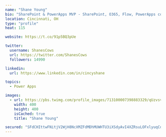 ```yaml
---
name: "Shane Young"
bio: "SharePoint & PowerApps MVP - SharePoint, O365, Flow, PowerApps consulting? @PowerApps911 | Pure Snark? You found it."
location: Cincinnati, OH
type: "profile"
heat: 115

website: https://t.co/91p5BQ3pUe

twitter:
  username: ShanesCows
  url: https://twitter.com/ShanesCows
  followers: 14990

linkedin:
  url: https://www.linkedin.com/in/cincyshane

topics:
  - Power Apps

images:
  - url: https://pbs.twimg.com/profile_images/713100007398883329/qUzvsvQ3_400x400.jpg
    width: 400
    height: 400
    isCached: true
    title: "Shane Young"

secured: "SFdCHIttwFNitjV2WjH8NcXMZFdMDhMUWHTU3iXSdyAvI4XZRsuLOFxlyuqCdBOLs/vLrCQdGBP8Mto7QwAe56nn7lJ685odhUWkn3sLjQclJaLsIF7VmsNvao7xBcZOifCNfnmd5RxzP3DzFLs5exsTuAY43lYWAiGU0wr6ovexDJ95x33WhjilgKU/oEnoJJj5LISvLZ/J+wgn1lPealC9H14ewzbwN25iAwphiwFnsIqzOvhW0QvwOgunt1snUr1G41FCG/RTHgVDir5OF5m2/LlTe3mxl4YzF2ZWku1YPShC8s2OTt9VGxKkuiLnWCAw6QWTy3OCmd2jemfjU1aSlJwtk+D4PxSBWej+tQ8222nlojGMZ5yO7X4vXsuWcqmNS51IewlpDZtAjCt22w3T2aV78Hl9tmHLqpq+xMY=;V3/t5wiYiLpG1BwBxaNLDA=="
---
```



